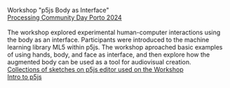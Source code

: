 Workshop "p5js Body as Interface" <br>
[Processing Community Day Porto 2024](https://pcd.fba.up.pt/2024/) <br>
<br>
The workshop explored experimental human-computer interactions using the body as an interface. Participants were introduced to the machine learning library ML5 within p5js. The workshop aproached basic examples of using hands, body, and face as interface, and then explore how the augmented body can be used as a tool for audiovisual creation.
<br>
[Collections of sketches on p5js editor used on the Workshop](https://editor.p5js.org/visiophone/collections/ewYf2gJo_)
<br>
[Intro to p5js](https://editor.p5js.org/visiophone/collections/5qzfN2EY0)


